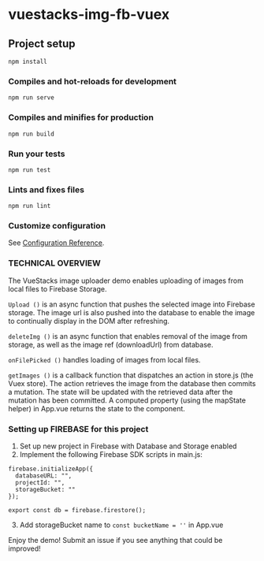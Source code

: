 # vuestacks-img-fb-vuex

## Project setup
```
npm install
```

### Compiles and hot-reloads for development
```
npm run serve
```

### Compiles and minifies for production
```
npm run build
```

### Run your tests
```
npm run test
```

### Lints and fixes files
```
npm run lint
```

### Customize configuration
See [Configuration Reference](https://cli.vuejs.org/config/).

### TECHNICAL OVERVIEW

The VueStacks image uploader demo enables uploading of images from local files to Firebase Storage. 

```Upload ()``` is an async function that pushes the selected image into Firebase storage. The image url is also pushed into the database to enable the image to continually display in the DOM after refreshing.

```deleteImg ()``` is an async function that enables removal of the image from storage, as well as the image ref (downloadUrl) from database.

```onFilePicked ()``` handles loading of images from local files.

```getImages ()``` is a callback function that dispatches an action in store.js (the Vuex store). The action retrieves the image from the database then commits a mutation. The state will be updated with the retrieved data after the mutation has been committed. A computed property (using the mapState helper) in App.vue returns the state to the component.

### Setting up FIREBASE for this project

1) Set up new project in Firebase with Database and Storage enabled
2) Implement the following Firebase SDK scripts in main.js:
```
firebase.initializeApp({
  databaseURL: "",
  projectId: "",
  storageBucket: ""
});

export const db = firebase.firestore();
```
3) Add storageBucket name to ```const bucketName = ''``` in App.vue

Enjoy the demo! Submit an issue if you see anything that could be improved!
